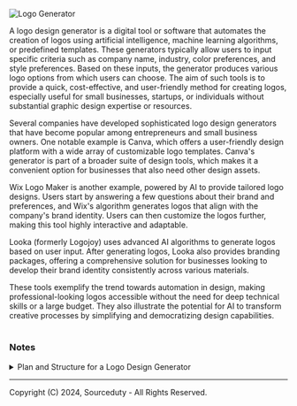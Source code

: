 ![Logo Generator](https://github.com/sourceduty/Logo_Generator/assets/123030236/f9d3eebf-0a80-427c-9773-c3249cfb1d07)

A logo design generator is a digital tool or software that automates the creation of logos using artificial intelligence, machine learning algorithms, or predefined templates. These generators typically allow users to input specific criteria such as company name, industry, color preferences, and style preferences. Based on these inputs, the generator produces various logo options from which users can choose. The aim of such tools is to provide a quick, cost-effective, and user-friendly method for creating logos, especially useful for small businesses, startups, or individuals without substantial graphic design expertise or resources.

Several companies have developed sophisticated logo design generators that have become popular among entrepreneurs and small business owners. One notable example is Canva, which offers a user-friendly design platform with a wide array of customizable logo templates. Canva's generator is part of a broader suite of design tools, which makes it a convenient option for businesses that also need other design assets.

Wix Logo Maker is another example, powered by AI to provide tailored logo designs. Users start by answering a few questions about their brand and preferences, and Wix's algorithm generates logos that align with the company's brand identity. Users can then customize the logos further, making this tool highly interactive and adaptable.

Looka (formerly Logojoy) uses advanced AI algorithms to generate logos based on user input. After generating logos, Looka also provides branding packages, offering a comprehensive solution for businesses looking to develop their brand identity consistently across various materials.

These tools exemplify the trend towards automation in design, making professional-looking logos accessible without the need for deep technical skills or a large budget. They also illustrate the potential for AI to transform creative processes by simplifying and democratizing design capabilities.

#
### Notes

<details><summary>Plan and Structure for a Logo Design Generator</summary>
<br>

### Plan and Structure for a Logo Design Generator

To create a logo design generator, you'd need a software system that can interpret user input and design preferences, generate logo designs based on predefined criteria and patterns, and allow for customization and refinement. Below is a detailed plan and structure for such a system, written in a pseudo-code format.

### Logo Design Generator System

### Modules Description

1. **User Interface (UI) Module**
   - Handles input from the user (preferences, type of business, color schemes, etc.)
   - Provides options for user to refine generated logos (edit, re-generate, save, etc.)
   - Displays final logo options and allows for download in various formats (PNG, SVG, etc.)

2. **Design Generator Module**
   - Uses design algorithms to create logos based on user input
   - Incorporates machine learning or rule-based algorithms for design variations
   - Maintains a library of icons, fonts, and color palettes to use in logo creation

3. **Storage Module**
   - Saves user profiles and past designs for future reference or modification
   - Manages a database of assets used in logo creation (e.g., icons, fonts)
   - Handles caching of design components for performance optimization

4. **Feedback and Analytics Module**
   - Gathers user feedback on generated logos for continuous improvement
   - Analyzes user interactions for trends and improvements in the design algorithm

### High-Level Workflow

1. **Initialization:**
   - User registers/logs into the system.
   - User inputs basic information about the logo requirements (e.g., business name, industry, color preferences).

2. **Logo Generation:**
   - System prompts user for more detailed preferences (e.g., modern vs. traditional, text-based vs. icon-based).
   - Design Generator Module creates a set of initial logo designs using a combination of randomization and user-guided parameters.
   - Logos are presented to the user via the UI Module.

3. **User Interaction:**
   - User reviews generated logos.
   - User can select a logo to modify (change colors, fonts, layout).
   - If unsatisfied, the user can request more logos.

4. **Refinement and Finalization:**
   - User finalizes a logo.
   - User can download the logo in various file formats.
   - Optionally, user can save the logo design to their profile for future modifications.

5. **Feedback Collection:**
   - User provides feedback on the logo and the overall process.
   - Feedback and Analytics Module processes this information to refine future logo generations.

### Implementation Considerations

- **Technologies:** Web-based UI with HTML5, CSS3, and JavaScript; Backend in Python or Node.js; Machine learning components using TensorFlow or PyTorch for design algorithm enhancements.
- **Design Library:** Regularly updated database of design elements to keep the generator fresh and relevant.
- **Scalability:** Cloud-based hosting to manage varying loads and storage requirements.
- **Security:** Implement secure login and data protection for user information and designs.

This structure ensures the generator is user-friendly, adaptable based on feedback, and capable of producing a wide range of custom logo designs. Additionally, focusing on scalability and security is crucial for handling growth and protecting user data.

<br>    
</details>

***
Copyright (C) 2024, Sourceduty - All Rights Reserved.

